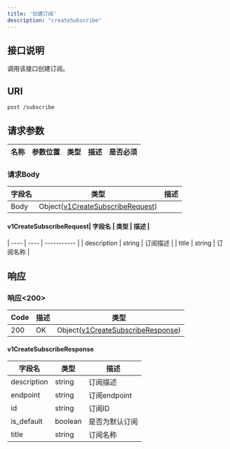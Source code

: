 ```yaml
---
title: '创建订阅'
description: "createSubscribe"
---
```

## 接口说明
调用该接口创建订阅。

## URI

```
post /subscribe
```

## 请求参数

| 名称 | 参数位置 | 类型 | 描述 |  是否必须 |
| ---- | ---------- | ----------- | ----------- | ----------- |

### 请求Body
| 字段名 | 类型 | 描述 |
| ----------- | ------ | ------ |
| Body | Object([v1CreateSubscribeRequest](#v1CreateSubscribeRequest)) |  |

#### v1CreateSubscribeRequest| 字段名 | 类型 | 描述 |
| ---- | ---- | ----------- | 
| description | string | 订阅描述 | 
| title | string | 订阅名称 |






## 响应


### 响应<200>
| Code | 描述 | 类型 |
| ---- | ----------- | ------ | 
| 200 | OK | Object([v1CreateSubscribeResponse](#v1CreateSubscribeResponse)) |

#### v1CreateSubscribeResponse

| 字段名 | 类型 | 描述 |
| ---- | ---- | ----------- | 
| description | string | 订阅描述 | 
| endpoint | string | 订阅endpoint | 
| id | string | 订阅ID | 
| is_default | boolean | 是否为默认订阅 | 
| title | string | 订阅名称 |







